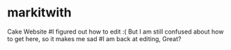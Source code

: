 # markitwith
Cake Website
#I figured out how to edit :( But I am still confused about how to get here, so it makes me sad
#I am back at editing, Great?
